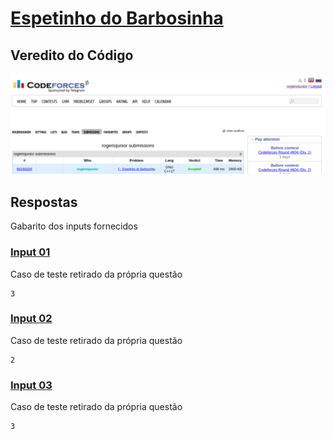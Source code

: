 # [Espetinho do Barbosinha](https://codeforces.com/group/btcK4I5D5f/contest/244688/problem/F)

## Veredito do Código

![Accepted](verdict.png)

## Respostas

Gabarito dos inputs fornecidos

### [Input 01](input1.txt)

Caso de teste retirado da própria questão

```
3
```

### [Input 02](input2.txt)

Caso de teste retirado da própria questão

```
2
```

### [Input 03](input3.txt)

Caso de teste retirado da própria questão

```
3
```
